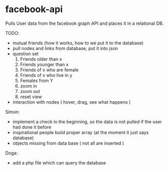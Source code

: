 facebook-api
============

Pulls User data from the facebook graph API and places it in a relational DB.

TODO: 

- mutual friends (how it works, how to we put it to the database)
- pull nodes and links from database, put it into json
- question set 
    1. Friends older than x
    2. Friends younger than x
    3. Friends of x who are female
    4. Friends of x who live in y
    5. Females from Y
    6. zoom in
    7. zoom out
    8. reset view
- interaction with nodes ( hover, drag, see what happens )

Simon:
- implement a check in the beginning, so the data is not pulled if the user had done it before
- inspirational people build proper array (at the moment it just says database)
- objects missing from data base ( not all are inserted )

Doga:
- add a php file which can query the database
